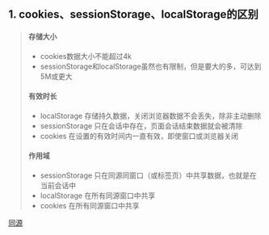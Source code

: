 ## 1. cookies、sessionStorage、localStorage的区别
> #### 存储大小
> * cookies数据大小不能超过4k
> * sessionStorage和localStorage虽然也有限制，但是要大的多，可达到5M或更大
> #### 有效时长
> * localStorage 存储持久数据，关闭浏览器数据不会丢失，除非主动删除
> * sessionStorage 只在会话中存在，页面会话结束数据就会被清除
> * cookies 在设置的有效时间内一直有效，即使窗口或浏览器关闭
> #### 作用域
> * sessionStorage 只在同源同窗口（或标签页）中共享数据，也就是在当前会话中
> * localStorage 在所有同源窗口中共享
> * cookies 在所有同源窗口中共享

[同源](interviewBrowser.md??id=_1-什么是同源策略？什么是跨域？怎么解决跨域？)
